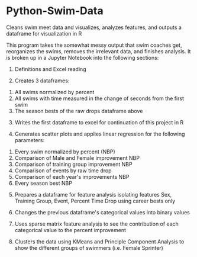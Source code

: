 # Python-Swim-Data
Cleans swim meet data and visualizes, analyzes features, and outputs a dataframe for visualization in R

This program takes the somewhat messy output that swim coaches get, reorganizes the swims, removes the irrelevant data, and finishes analysis.  It is broken up in a Jupyter Notebook into the following sections:
1) Definitions and Excel reading

2) Creates 3 dataframes:
  1. All swims normalized by percent
  2. All swims with time measured in the change of seconds from the first swim
  3. The season bests of the raw drops dataframe above

3) Writes the first dataframe to excel for continuation of this project in R

4) Generates scatter plots and applies linear regression for the following parameters:
  1. Every swim normalized by percent (NBP)
  2. Comparison of Male and Female improvement NBP
  3. Comparison of training group improvement NBP
  4. Comparison of events by raw time drop
  5. Comparison of each year's improvements NBP
  6. Every season best NBP
 
5) Prepares a dataframe for feature analysis isolating features Sex, Training Group, Event, Percent Time Drop using career bests only

6) Changes the previous dataframe's categorical values into binary values

7) Uses sparse matrix feature analysis to see the contribution of each categorical value to the percent improvement

8) Clusters the data using KMeans and Principle Component Analysis to show the different groups of swimmers (i.e. Female Sprinter)

